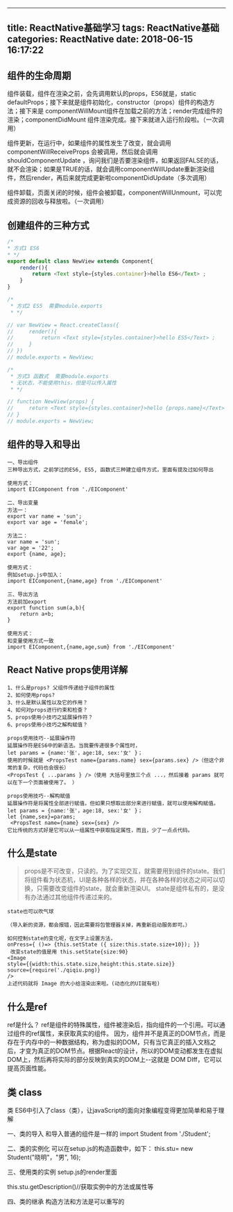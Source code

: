 
---
title: ReactNative基础学习
tags: ReactNative基础
categories: ReactNative
date:  2018-06-15 16:17:22
---

## 组件的生命周期


组件装载，组件在渲染之前，会先调用默认的props，ES6就是，static defaultProps；接下来就是组件初始化，constructor（props）组件的构造方法；接下来是 componentWillMount组件在加载之前的方法；render完成组件的渲染；componentDidMount 组件渲染完成。接下来就进入运行阶段啦。（一次调用）

组件更新，在运行中，如果组件的属性发生了改变，就会调用 componentWillReceiveProps 会被调用，然后就会调用 shouldComponentUpdate ，询问我们是否要渲染组件，如果返回FALSE的话，就不会渲染；如果是TRUE的话，就会调用componentWillUpdate重新渲染组件，然后render，再后来就完成更新啦componentDidUpdate（多次调用）

组件卸载，页面关闭的时候，组件会被卸载，componentWillUnmount，可以完成资源的回收与释放啦。（一次调用）

## 创建组件的三种方式

``` js
/*
* 方式1 ES6
* */
export default class NewView extends Component{
    render(){
        return <Text style={styles.container}>hello ES6</Text> ;
    }
}

/*
 * 方式2 ES5  需要module.exports
 * */

// var NewView = React.createClass({
//     render(){
//         return <Text style={styles.container}>hello ES5</Text> ;
//     }
// })
// module.exports = NewView;

/*
 * 方式3 函数式  需要module.exports
 * 无状态，不能使用this，但是可以传入属性
 * */

// function NewView(props) {
//     return <Text style={styles.container}>hello {props.name}</Text> ;
// }
// module.exports = NewView;

```

## 组件的导入和导出

```
一、导出组件
三种导出方式，之前学过的ES6, ES5, 函数式三种建立组件方式，里面有提及过如何导出

使用方式：
import EIComponent from './EIComponent'

二、导出变量
方法一：
export var name = 'sun';
export var age = 'female';

方法二：
var name = 'sun';
var age = '22';
export {name, age};

使用方式：
例如setup.js中加入：
import EIComponent,{name,age} from './EIComponent'

三、导出方法
方法前加export
export function sum(a,b){
    return a+b;
}

使用方式：
和变量使用方式一致
import EIComponent,{name,age,sum} from './EIComponent'

```

## React Native props使用详解

```
1、什么是props? 父组件传递给子组件的属性
2、如何使用props?
3、什么是默认属性以及它的作用？ 
4、如何对props进行约束和检查？
5、props使用小技巧之延展操作符？
6、props使用小技巧之解构赋值？

props使用技巧--延展操作符
延展操作符是ES6中的新语法。当我要传递很多个属性时，
let params = {name:'张'，age:18, sex:'女' }；
使用的时候就是 <PropsTest name={params.name} sex={params.sex} />（但这个非常的复杂，代码也会很长）
<PropsTest { ...params } />（使用 大括号里放三个点 ...，然后接着 params 就可以在下一个页面被使用了。 ）

props使用技巧--解构赋值
延展操作符是将属性全部进行赋值，但如果只想取出部分来进行赋值，就可以使用解构赋值。
let params = {name:'张'，age:18, sex:'女' }；
let {name,sex}=params;
 <PropsTest name={name} sex={sex} /> 
它比传统的方式好是它可以从一组属性中获取指定属性，而且，少了一点点代码。
```

## 什么是state

>props是不可改变，只读的。为了实现交互，就需要用到组件的state。我们将组件看为状态机，UI是各种各样的状态，并在各种各样的状态之间可以切换，只需要改变组件的state，就会重新渲染UI。
state是组件私有的，是没有办法通过其他组件传递过来的。

```
state也可以吹气球

（导入新的资源，都会报错，因此需要将包管理器关掉，再重新启动服务即可。）

如何控制state的变化呢，在文字上设置方法，
onPress={ ()=> {this.setState ({ size:this.state.size+10}); }}
 改变state的值是用 this.setState{size:90}
<Image 
style={{width:this.state.size,height:this.state.size}}  
source={require('./qiqiu.png)}
/>
上述代码就将 Image 的大小给渲染出来啦。(动态化的UI就有啦)
```

## 什么是ref

ref是什么？
ref是组件的特殊属性，组件被渲染后，指向组件的一个引用。可以通过组件的ref属性，来获取真实的组件。
因为，组件并不是真正的DOM节点，而是存在于内存中的一种数据结构，称为虚拟的DOM，只有当它真正的插入文档之后，才变为真正的DOM节点。根据React的设计，所以的DOM变动都发生在虚拟DOM上，然后再将实际的部分反映到真实的DOM上--这就是 DOM DIff，它可以提高页面性能。


## 类 class


类
ES6中引入了class（类），让javaScript的面向对象编程变得更加简单和易于理解

一、类的导入
和导入普通的组件是一样的
import Student from './Student'; 

二、类的实例化
可以在setup.js的构造函数中，如下：
this.stu= new Student("晓明"，"男", 16);

三、使用类的实例
setup.js的render里面

this.stu.getDescription()//获取实例中的方法或属性等

四、类的继承
构造方法和方法是可以重写的

